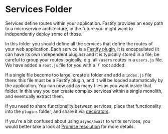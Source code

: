 # Services Folder

Services define routes within your application. Fastify provides an
easy path to a microservice architecture, in the future you might want
to independently deploy some of those.

In this folder you should define all the services that define the routes
of your web application.
Each service is a [Fastify
plugin](https://www.fastify.io/docs/latest/Plugins/), it is
encapsulated (it can have its own independent plugins) and it is
typically stored in a file; be careful to group your routes logically,
e.g. all `/users` routes in a `users.js` file. We have added
a `root.js` file for you with a '/' root added.

If a single file become too large, create a folder and add a `index.js` file there:
this file must be a Fastify plugin, and it will be loaded automatically
by the application. You can now add as many files as you want inside that folder.
In this way you can create complex services within a single monolith,
and eventually extract them.

If you need to share functionality between services, place that
functionality into the `plugins` folder, and share it via
[decorators](https://www.fastify.io/docs/latest/Decorators/).

If you're a bit confused about using `async/await` to write services, you would
better take a look at [Promise resolution](https://www.fastify.io/docs/latest/Routes/#promise-resolution) for more details.
